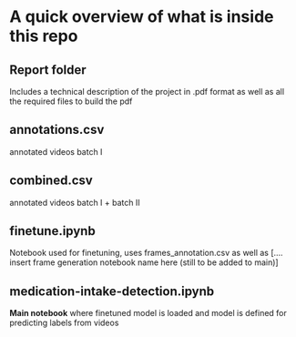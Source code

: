 # A quick overview of what is inside this repo

## Report folder
Includes a technical description of the project in .pdf format as well as all the required files to build the pdf

## annotations.csv
annotated videos batch I

## combined.csv
annotated videos batch I + batch II

## finetune.ipynb
Notebook used for finetuning, uses frames_annotation.csv as well as [.... insert frame generation notebook name here (still to be added to main)]

## medication-intake-detection.ipynb

**Main notebook** where finetuned model is loaded and model is defined for predicting labels from videos

